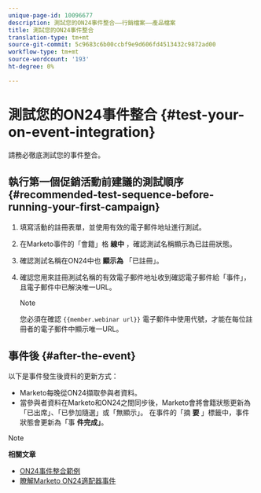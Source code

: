 ```yaml
---
unique-page-id: 10096677
description: 測試您的ON24事件整合——行銷檔案——產品檔案
title: 測試您的ON24事件整合
translation-type: tm+mt
source-git-commit: 5c9683c6b00ccbf9e9d606fd4513432c9872ad00
workflow-type: tm+mt
source-wordcount: '193'
ht-degree: 0%

---
```



# 測試您的ON24事件整合 {#test-your-on-event-integration}

請務必徹底測試您的事件整合。

## 執行第一個促銷活動前建議的測試順序 {#recommended-test-sequence-before-running-your-first-campaign}

1. 填寫活動的註冊表單，並使用有效的電子郵件地址進行測試。
1. 在Marketo事件的「會籍」格 **線中** ，確認測試名稱顯示為已註冊狀態。
1. 確認測試名稱在ON24中也 **顯示為** 「已註冊」。
1. 確認您用來註冊測試名稱的有效電子郵件地址收到確認電子郵件給「事件」，且電子郵件中已解決唯一URL。

   >[!NOTE]
   >
   >您必須在確認 `{{member.webinar url}}` 電子郵件中使用代號，才能在每位註冊者的電子郵件中顯示唯一URL。

## 事件後 {#after-the-event}

以下是事件發生後資料的更新方式：

* Marketo每晚從ON24擷取參與者資料。
* 當參與者資料在Marketo和ON24之間同步後，Marketo會將會籍狀態更新為「已出席」、「已參加隨選」或「無顯示」。 在事件的「摘 **要** 」標籤中，事件狀態會更新為「事 **件完成」**。

>[!NOTE]
>
>**相關文章**
>
>* [ON24事件整合範例](example-on24-event-integration.md)
>* [瞭解Marketo ON24適配器事件](understanding-marketo-on24-adapter-events.md)

>



